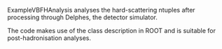 ExampleVBFHAnalysis analyses the hard-scattering ntuples after processing through Delphes, the detector simulator. 

The code makes use of the class description in ROOT and is suitable for post-hadronisation analyses. 
